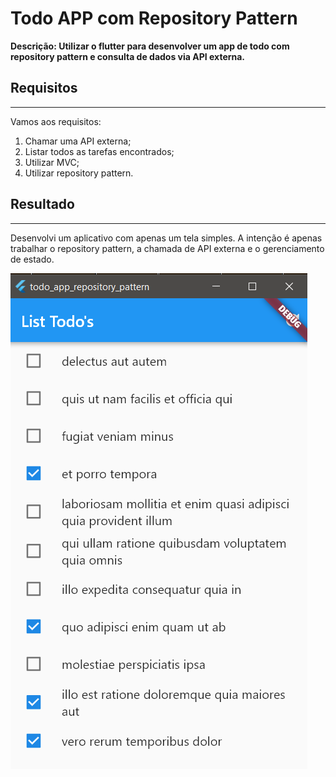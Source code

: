 # Todo APP com Repository Pattern

**Descrição: Utilizar o flutter para desenvolver um app de todo com repository pattern e consulta de dados via API externa.**

## Requisitos

---

Vamos aos requisitos:

1. Chamar uma API externa;
2. Listar todos as tarefas encontrados;
3. Utilizar MVC;
4. Utilizar repository pattern.

## Resultado

---

Desenvolvi um aplicativo com apenas um tela simples. A intenção é apenas trabalhar o repository pattern, a chamada de API externa e o gerenciamento de estado.

![Captura de Tela (255).png](/Captura%20de%20Tela%20(255).png)